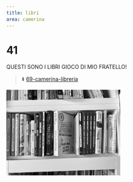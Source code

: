 ```yaml
---
title: libri
area: camerina
---
```

# 41
QUESTI SONO I LIBRI GIOCO DI MIO FRATELLO!

> ⬇️ [69-camerina-libreria](69-camerina-libreria.md)

![foto_128](../_assets/preview/foto_128.jpg)